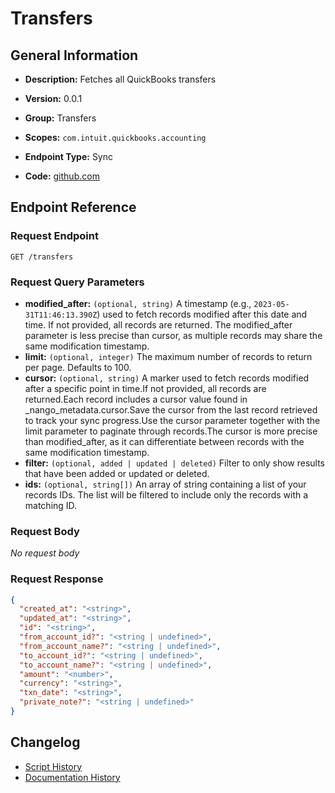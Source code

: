 <!-- BEGIN GENERATED CONTENT -->
# Transfers

## General Information

- **Description:** Fetches all QuickBooks transfers

- **Version:** 0.0.1
- **Group:** Transfers
- **Scopes:** `com.intuit.quickbooks.accounting`
- **Endpoint Type:** Sync
- **Code:** [github.com](https://github.com/NangoHQ/integration-templates/tree/main/integrations/quickbooks/syncs/transfers.ts)


## Endpoint Reference

### Request Endpoint

`GET /transfers`

### Request Query Parameters

- **modified_after:** `(optional, string)` A timestamp (e.g., `2023-05-31T11:46:13.390Z`) used to fetch records modified after this date and time. If not provided, all records are returned. The modified_after parameter is less precise than cursor, as multiple records may share the same modification timestamp.
- **limit:** `(optional, integer)` The maximum number of records to return per page. Defaults to 100.
- **cursor:** `(optional, string)` A marker used to fetch records modified after a specific point in time.If not provided, all records are returned.Each record includes a cursor value found in _nango_metadata.cursor.Save the cursor from the last record retrieved to track your sync progress.Use the cursor parameter together with the limit parameter to paginate through records.The cursor is more precise than modified_after, as it can differentiate between records with the same modification timestamp.
- **filter:** `(optional, added | updated | deleted)` Filter to only show results that have been added or updated or deleted.
- **ids:** `(optional, string[])` An array of string containing a list of your records IDs. The list will be filtered to include only the records with a matching ID.

### Request Body

_No request body_

### Request Response

```json
{
  "created_at": "<string>",
  "updated_at": "<string>",
  "id": "<string>",
  "from_account_id?": "<string | undefined>",
  "from_account_name?": "<string | undefined>",
  "to_account_id?": "<string | undefined>",
  "to_account_name?": "<string | undefined>",
  "amount": "<number>",
  "currency": "<string>",
  "txn_date": "<string>",
  "private_note?": "<string | undefined>"
}
```

## Changelog

- [Script History](https://github.com/NangoHQ/integration-templates/commits/main/integrations/quickbooks/syncs/transfers.ts)
- [Documentation History](https://github.com/NangoHQ/integration-templates/commits/main/integrations/quickbooks/syncs/transfers.md)

<!-- END  GENERATED CONTENT -->

